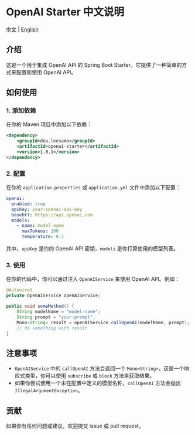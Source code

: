 # OpenAI Starter 中文说明

[中文](README_CN.md) | [English](README.md)

## 介绍

这是一个用于集成 OpenAI API 的 Spring Boot Starter。它提供了一种简单的方式来配置和使用 OpenAI API。

## 如何使用

### 1. 添加依赖

在你的 Maven 项目中添加以下依赖：

```xml
<dependency>
    <groupId>dev.leesama</groupId>
    <artifactId>openai-starter</artifactId>
    <version>1.0.1</version>
</dependency>
```

### 2. 配置

在你的 `application.properties` 或 `application.yml` 文件中添加以下配置：

```yaml
openai:
  enabled: true
  apiKey: your-openai-api-key
  baseUrl: https://api.openai.com
  models:
    - name: model-name
      maxTokens: 100
      temperature: 0.7
```

其中，`apiKey` 是你的 OpenAI API 密钥，`models` 是你打算使用的模型列表。

### 3. 使用

在你的代码中，你可以通过注入 `OpenAIService` 来使用 OpenAI API。例如：

```java
@Autowired
private OpenAIService openAIService;

public void someMethod() {
    String modelName = "model-name";
    String prompt = "your-prompt";
    Mono<String> result = openAIService.callOpenAI(modelName, prompt);
    // do something with result
}
```

## 注意事项

- `OpenAIService` 中的 `callOpenAI` 方法会返回一个 `Mono<String>`，这是一个响应式类型，你可以使用 `subscribe` 或 `block` 方法来获取结果。
- 如果你尝试使用一个未在配置中定义的模型名称，`callOpenAI` 方法会抛出 `IllegalArgumentException`。

## 贡献

如果你有任何问题或建议，欢迎提交 issue 或 pull request。
